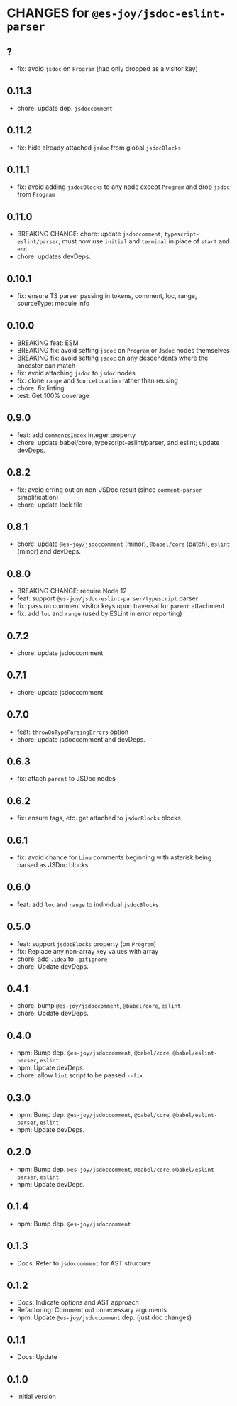 # CHANGES for `@es-joy/jsdoc-eslint-parser`

## ?

- fix: avoid `jsdoc` on `Program` (had only dropped as a visitor key)

## 0.11.3

- chore: update dep. `jsdoccomment`

## 0.11.2

- fix: hide already attached `jsdoc` from global `jsdocBlocks`

## 0.11.1

- fix: avoid adding `jsdocBlocks` to any node except `Program` and drop
    `jsdoc` from `Program`

## 0.11.0

- BREAKING CHANGE: chore: update `jsdoccomment`, `typescript-eslint/parser`;
    must now use `initial` and `terminal` in place of `start` and `end`
- chore: updates devDeps.

## 0.10.1

- fix: ensure TS parser passing in tokens, comment, loc, range, sourceType:
    module info

## 0.10.0

- BREAKING feat: ESM
- BREAKING fix: avoid setting `jsdoc` on `Program` or `Jsdoc` nodes themselves
- BREAKING fix: avoid setting `jsdoc` on any descendants where the ancestor
    can match
- fix: avoid attaching `jsdoc` to `jsdoc` nodes
- fix: clone `range` and `SourceLocation` rather than reusing
- chore: fix linting
- test: Get 100% coverage

## 0.9.0

- feat: add `commentsIndex` integer property
- chore: update babel/core, typescript-eslint/parser, and eslint; update
    devDeps.

## 0.8.2

- fix: avoid erring out on non-JSDoc result (since
    `comment-parser` simplification)
- chore: update lock file

## 0.8.1

- chore: update `@es-joy/jsdoccomment` (minor), `@babel/core` (patch),
    `eslint` (minor) and devDeps.

## 0.8.0

- BREAKING CHANGE: require Node 12
- feat: support `@es-joy/jsdoc-eslint-parser/typescript` parser
- fix: pass on comment visitor keys upon traversal for `parent` attachment
- fix: add `loc` and `range` (used by ESLint in error reporting)

## 0.7.2

- chore: update jsdoccomment

## 0.7.1

- chore: update jsdoccomment

## 0.7.0

- feat: `throwOnTypeParsingErrors` option
- chore: update jsdoccomment and devDeps.

## 0.6.3

- fix: attach `parent` to JSDoc nodes

## 0.6.2

- fix: ensure tags, etc. get attached to `jsdocBlocks` blocks

## 0.6.1

- fix: avoid chance for `Line` comments beginning with asterisk being parsed
    as JSDoc blocks

## 0.6.0

- feat: add `loc` and `range` to individual `jsdocBlocks`

## 0.5.0

- feat: support `jsdocBlocks` property (on `Program`)
- fix: Replace any non-array key values with array
- chore: add `.idea` to `.gitignore`
- chore: Update devDeps.

## 0.4.1

- chore: bump `@es-joy/jsdoccomment`, `@babel/core`, `eslint`
- chore: Update devDeps.

## 0.4.0

- npm: Bump dep. `@es-joy/jsdoccomment`, `@babel/core`,
    `@babel/eslint-parser`, `eslint`
- npm: Update devDeps.
- chore: allow `lint` script to be passed `--fix`

## 0.3.0

- npm: Bump dep. `@es-joy/jsdoccomment`, `@babel/core`,
    `@babel/eslint-parser`, `eslint`
- npm: Update devDeps.

## 0.2.0

- npm: Bump dep. `@es-joy/jsdoccomment`, `@babel/core`,
    `@babel/eslint-parser`, `eslint`
- npm: Update devDeps.

## 0.1.4

- npm: Bump dep. `@es-joy/jsdoccomment`

## 0.1.3

- Docs: Refer to `jsdoccomment` for AST structure

## 0.1.2

- Docs: Indicate options and AST approach
- Refactoring: Comment out unnecessary arguments
- npm: Update `@es-joy/jsdoccomment` dep. (just doc changes)

## 0.1.1

- Docs: Update

## 0.1.0

- Initial version
